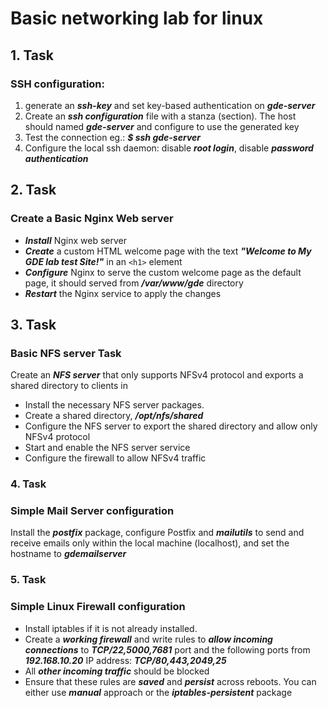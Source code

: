 # Basic networking lab for linux

## 1. Task

### SSH configuration:

1. generate an ***ssh-key*** and set key-based authentication on ***gde-server***
2. Create an ***ssh configuration*** file with a stanza (section). The host should named ***gde-server*** and configure to use the generated key
3. Test the connection eg.: ***$ ssh gde-server***
4. Configure the local ssh daemon: disable ***root login***, disable ***password authentication***


## 2. Task

### Create a Basic Nginx Web server

- ***Install*** Nginx web server
- ***Create*** a custom HTML welcome page with the text ***"Welcome to My GDE lab test Site!"*** in an `<h1>` element
- ***Configure*** Nginx to serve the custom welcome page as the default page, it should served from ***/var/www/gde*** directory
- ***Restart*** the Nginx service to apply the changes

## 3. Task

### Basic NFS server Task

Create an ***NFS server*** that only supports NFSv4 protocol and exports a shared directory to clients in

- Install the necessary NFS server packages.
- Create a shared directory, ***/opt/nfs/shared***
- Configure the NFS server to export the shared directory and allow only NFSv4 protocol
- Start and enable the NFS server service
- Configure the firewall to allow NFSv4 traffic

### 4. Task

### Simple Mail Server configuration

Install the ***postfix*** package, configure Postfix and ***mailutils*** to send and receive emails only within the local machine (localhost), and set the hostname to ***gdemailserver***

### 5. Task

### Simple Linux Firewall configuration

- Install iptables if it is not already installed.
- Create a ***working firewall*** and write rules to ***allow incoming connections*** to ***TCP/22,5000,7681*** port and the following ports from ***192.168.10.20*** IP address: ***TCP/80,443,2049,25***
- All ***other incoming traffic*** should be blocked
- Ensure that these rules are ***saved*** and ***persist*** across reboots. You can either use ***manual*** approach or the ***iptables-persistent*** package